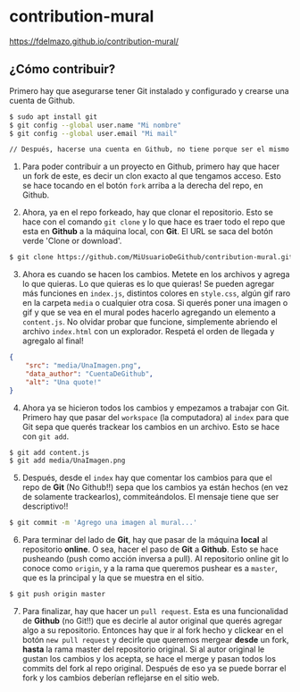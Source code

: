 # contribution-mural

https://fdelmazo.github.io/contribution-mural/

## ¿Cómo contribuir?

Primero hay que asegurarse tener Git instalado y configurado y crearse una cuenta de Github.

```bash
$ sudo apt install git
$ git config --global user.name "Mi nombre"
$ git config --global user.email "Mi mail"

// Después, hacerse una cuenta en Github, no tiene porque ser el mismo nombre/mail.
```

1. Para poder contribuir a un proyecto en Github, primero hay que hacer un fork de este, es decir un clon exacto al que tengamos acceso. Esto se hace tocando en el botón `fork` arriba a la derecha del repo, en Github.

2. Ahora, ya en el repo forkeado, hay que clonar el repositorio. Esto se hace con el comando `git clone` y lo que hace es traer todo el repo que esta en **Github** a la máquina local, con **Git**. El URL se saca del botón verde 'Clone or download'.

```bash
$ git clone https://github.com/MiUsuarioDeGithub/contribution-mural.git
```

3.  Ahora es cuando se hacen los cambios. Metete en los archivos y agrega lo que quieras. Lo que quieras es lo que quieras! Se pueden agregar más funciones en `index.js`, distintos colores en `style.css`, algún gif raro en la carpeta `media` o cualquier otra cosa. Si querés poner una imagen o gif y que se vea en el mural podes hacerlo agregando un elemento a `content.js`. No olvidar probar que funcione, simplemente abriendo el archivo `index.html` con un explorador.  Respetá el orden de llegada y agregalo al final! 

```JSON
{
    "src": "media/UnaImagen.png",
    "data_author": "CuentaDeGithub",
    "alt": "Una quote!"
}
```

4. Ahora ya se hicieron todos los cambios y empezamos a trabajar con Git. Primero hay que pasar del `workspace` (la computadora) al `index` para que Git sepa que querés trackear los cambios en un archivo. Esto se hace con `git add`.

```bash
$ git add content.js
$ git add media/UnaImagen.png
```

5. Después, desde el `index` hay que comentar los cambios para que el repo de **Git** (No Github!!) sepa que los cambios ya están hechos (en vez de solamente trackearlos), commiteándolos. El mensaje tiene que ser descriptivo!!

```bash
$ git commit -m 'Agrego una imagen al mural...'
```

6. Para terminar del lado de **Git**, hay que pasar de la máquina **local** al repositorio **online**. O sea, hacer el paso de **Git** a **Github**. Esto se hace pusheando (push como acción inversa a pull). Al repositorio online git lo conoce como `origin`, y a la rama que queremos pushear es a `master`, que es la principal y la que se muestra en el sitio.

```bash
$ git push origin master
```

7. Para finalizar, hay que hacer un `pull request`. Esta es una funcionalidad de **Github** (no Git!!) que es decirle al autor original que querés agregar algo a su repositorio. Entonces hay que ir al fork hecho y clickear en el botón `new pull request` y decirle que queremos mergear **desde** un fork, **hasta** la rama master del repositorio original. Si al autor original le gustan los cambios y los acepta, se hace el merge y pasan todos los commits del fork al repo original. Después de eso ya se puede borrar el fork y los cambios deberían reflejarse en el sitio web.
